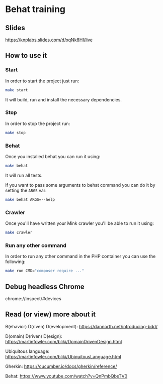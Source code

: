 # Behat training

## Slides

https://knplabs.slides.com/d/xqNk8HI/live

## How to use it

### **Start**

In order to start the project just run:

```bash
make start
```

It will build, run and install the necessary dependencies.

### **Stop**

In order to stop the project run:

```bash
make stop
```

### **Behat**

Once you installed behat you can run it using:

```bash
make behat
```

It will run all tests.

If you want to pass some arguments to behat command you can do it by setting the `ARGS` var:

```bash
make behat ARGS=--help
```

### **Crawler**

Once you'll have written your Mink crawler you'll be able to run it using:

```bash
make crawler
```

### **Run any other command**

In order to run any other command in the PHP container you can use the following:

```bash
make run CMD="composer require ..."
```

## Debug headless Chrome

chrome://inspect/#devices

## Read (or view) more about it

B(ehavior) D(riven) D(evelopment): https://dannorth.net/introducing-bdd/

D(omain) D(riven) D(esign): https://martinfowler.com/bliki/DomainDrivenDesign.html

Ubiquitous language: https://martinfowler.com/bliki/UbiquitousLanguage.html

Gherkin: https://cucumber.io/docs/gherkin/reference/

Behat: https://www.youtube.com/watch?v=QnPmbQbsTV0